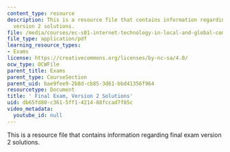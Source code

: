 ```yaml
---
content_type: resource
description: This is a resource file that contains information regarding final exam
  version 2 solutions.
file: /media/courses/ec-s01-internet-technology-in-local-and-global-communities-spring-2005-summer-2005/db65fd80c3615ff1421488fccad7f85c_MITEC_S01S05_fin_sol_v2.pdf
file_type: application/pdf
learning_resource_types:
- Exams
license: https://creativecommons.org/licenses/by-nc-sa/4.0/
ocw_type: OCWFile
parent_title: Exams
parent_type: CourseSection
parent_uid: bae9fee9-2b8d-cb85-3d61-bbd41356f964
resourcetype: Document
title: ' Final Exam, Version 2 Solutions'
uid: db65fd80-c361-5ff1-4214-88fccad7f85c
video_metadata:
  youtube_id: null
---
```

This is a resource file that contains information regarding final exam version 2 solutions.